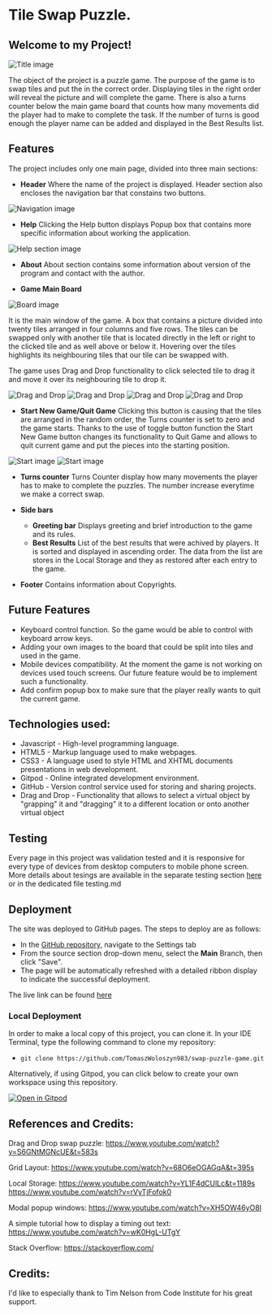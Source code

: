# Tile Swap Puzzle.

## Welcome to my Project! 

![Title image](documentation/images/am_i_responsive.jpg)



The object of the project is a puzzle game. The purpose of the game is to swap tiles
and put the in the correct order. Displaying tiles in the right order will reveal the 
picture and will complete the game.
There is also a turns counter below the main game board that counts how many movements
did the player had to make to complete the task. If the number of turns is good enough 
the player name can be added and displayed in the Best Results list.

## Features
The project includes only one main page, divided into three main sections:
- **Header** 
Where the name of the project is displayed.
Header section also encloses the navigation bar that constains two buttons.

![Navigation image](documentation/images/puzzle_nav_bar.jpg)

  * **Help** Clicking the Help button displays Popup box that contains more specific 
    information about working the application. 

![Help section image](documentation/images/puzzle_help_window.jpg)

  * **About** About section contains some information about version of the program and
    contact with the author.

- **Game Main Board** 

![Board image](documentation/images/puzzle_game_board.jpg)

It is the main window of the game. A box that contains a picture 
divided into twenty tiles arranged in four columns and five rows. The tiles can be swapped 
only with another tile that is located directly in the left or right to the clicked tile and as well above or below it. Hovering over the tiles highlights its neighbouring tiles that 
our tile can be swapped with.

The game uses Drag and Drop functionality to click selected tile to drag it and move it over its neighbouring tile to drop it.

![Drag and Drop](documentation/images/swap_1.jpg)
![Drag and Drop](documentation/images/swap_2.jpg)
![Drag and Drop](documentation/images/swap_3.jpg)
![Drag and Drop](documentation/images/swap_4.jpg)



  * **Start New Game/Quit Game** Clicking this button is causing that the tiles are arranged in the random order, the Turns counter is set to zero and the game starts. Thanks to the use of toggle button function the Start New Game button changes its functionality to Quit Game and allows to quit current game and put the pieces into the starting position.

![Start image](documentation/images/start_quit_1.jpg)
![Start image](documentation/images/start_quit_2.jpg)

  * **Turns counter** Turns Counter display how many movements the player has to make to complete the puzzles. The number increase everytime we make a correct swap.

- **Side bars** 
  * **Greeting bar** Displays greeting and brief introduction to the game and its rules.
  * **Best Results** List of the best results that were achived by players. It is sorted and displayed in ascending order. The data from the list are stores in the Local Storage and they as restored after each entry to the game.
 
 
- **Footer** Contains information about Copyrights. 

## Future Features
  - Keyboard control function. So the game would be able to control with keyboard arrow keys. 
  - Adding your own images to the board that could be split into tiles and used in the game.
  - Mobile devices compatibility. At the moment the game is not working on devices used touch screens. Our future feature would be to implement such a functionality.
  - Add confirm popup box to make sure that the player really wants to quit the current game.

## Technologies used:
  - Javascript - High-level programming language.
  - HTML5 - Markup language used to make webpages.
  - CSS3 - A language used to style HTML and XHTML documents presentations in web development.
  - Gitpod - Online integrated development environment.
  - GitHub - Version control service used for storing and sharing projects.
  - Drag and Drop - Functionality that allows to select a virtual object by "grapping" it and "dragging" it to a different location or onto another virtual object


## Testing
Every page in this project was validation tested and it is responsive for every type of devices from desktop computers to mobile phone screen.
More details about tesings are available in the separate testing section [here](testing.md) or in the dedicated file testing.md




## Deployment

The site was deployed to GitHub pages. The steps to deploy are as follows: 
  - In the [GitHub repository](https://github.com/TomaszWoloszyn983/swap-puzzle-game), navigate to the Settings tab 
  - From the source section drop-down menu, select the **Main** Branch, then click "Save".
  - The page will be automatically refreshed with a detailed ribbon display to indicate the successful deployment.

The live link can be found [here](https://tomaszwoloszyn983.github.io/swap-puzzle-game/)

### Local Deployment

In order to make a local copy of this project, you can clone it. In your IDE Terminal, type the following command to clone my repository:

- `git clone https://github.com/TomaszWoloszyn983/swap-puzzle-game.git`

Alternatively, if using Gitpod, you can click below to create your own workspace using this repository.

[![Open in Gitpod](https://gitpod.io/button/open-in-gitpod.svg)](https://gitpod.io/#https://github.com/TomaszWoloszyn983/swap-puzzle-game)


## References and Credits:
Drag and Drop swap puzzle: https://www.youtube.com/watch?v=S6GNtMGNcUE&t=583s

Grid Layout: https://www.youtube.com/watch?v=68O6eOGAGqA&t=395s

Local Storage: https://www.youtube.com/watch?v=YL1F4dCUlLc&t=1189s
               https://www.youtube.com/watch?v=rVyTjFofok0

Modal popup windows: https://www.youtube.com/watch?v=XH5OW46yO8I

A simple tutorial how to display a timing out text: https://www.youtube.com/watch?v=wK0HgL-UTgY

Stack Overflow: https://stackoverflow.com/

## Credits:
I'd like to especially thank to Tim Nelson from Code Institute for his great support.
